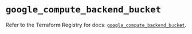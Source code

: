 # `google_compute_backend_bucket`

Refer to the Terraform Registry for docs: [`google_compute_backend_bucket`](https://registry.terraform.io/providers/hashicorp/google/6.23.0/docs/resources/compute_backend_bucket).
